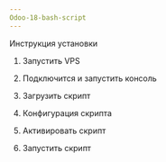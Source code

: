 ```yaml
---
Odoo-18-bash-script
---
```


Инструкция установки

1. Запустить VPS

2. Подключится и запустить консоль

3. Загрузить скрипт

4. Конфигурация скрипта

5. Активировать скрипт

6. Запустить скрипт



